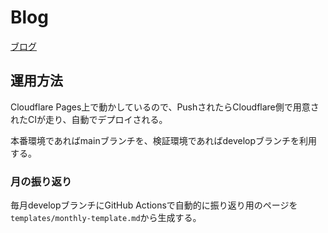 # Blog

[ブログ](https://wgdp.dev)

## 運用方法

Cloudflare Pages上で動かしているので、PushされたらCloudflare側で用意されたCIが走り、自動でデプロイされる。

本番環境であればmainブランチを、検証環境であればdevelopブランチを利用する。

### 月の振り返り

毎月developブランチにGitHub Actionsで自動的に振り返り用のページを`templates/monthly-template.md`から生成する。
